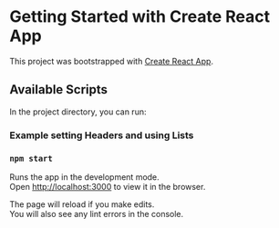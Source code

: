 # Getting Started with Create React App

This project was bootstrapped with [Create React App](https://github.com/facebook/create-react-app).

## Available Scripts

In the project directory, you can run:

### Example setting Headers and using Lists
### `npm start`

Runs the app in the development mode.\
Open [http://localhost:3000](http://localhost:3000) to view it in the browser.

The page will reload if you make edits.\
You will also see any lint errors in the console.

